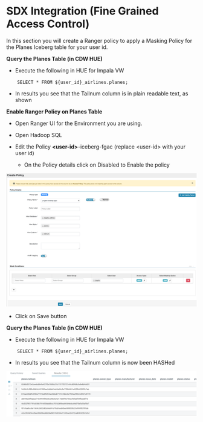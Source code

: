 # SDX Integration (Fine Grained Access Control)

In this section you will create a Ranger policy to apply a Masking Policy for the Planes Iceberg table for your user id.

**Query the Planes Table (in CDW HUE)**

- Execute the following in HUE for Impala VW

```
    SELECT * FROM ${user_id}_airlines.planes;
```

- In results you see that the Tailnum column is in plain readable text, as shown


**Enable Ranger Policy on Planes Table**

- Open Ranger UI for the Environment you are using.

- Open Hadoop SQL

- Edit the Policy **\<user-id>**-iceberg-fgac (replace \<user-id> with your user id)

  - On the Policy details click on Disabled to Enable the policy

![39.png](../../images/39.png)

- Click on Save button

**Query the Planes Table (in CDW HUE)**

- Execute the following in HUE for Impala VW

```
    SELECT * FROM ${user_id}_airlines.planes;
```

- In results you see that the Tailnum column is now been HASHed

![41.png](../../images/41.png)

